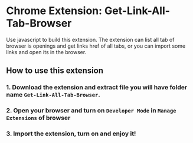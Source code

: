 # Chrome Extension: Get-Link-All-Tab-Browser
Use javascript to build this extension. The extension can list all tab of browser is openings and get links href of all tabs, or you can import some links and open its in the browser.

## How to use this extension
### 1. Download the extension and extract file you will have folder name `Get-Link-All-Tab-Browser`.
### 2. Open your browser and turn on `Developer Mode` in `Manage Extensions` of browser
### 3. Import the extension, turn on and enjoy it!